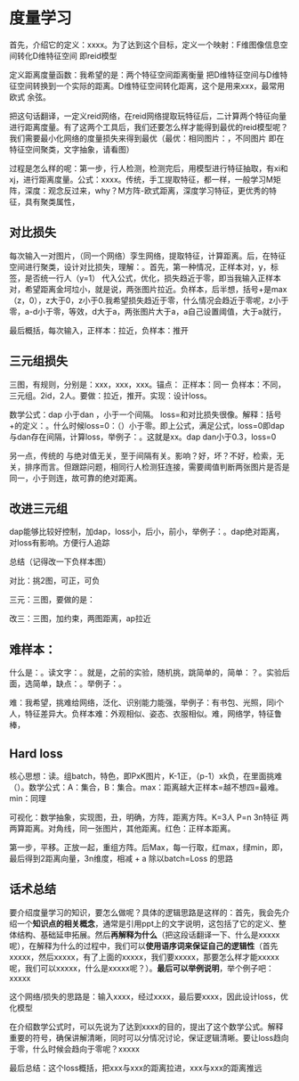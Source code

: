 # 度量学习

首先，介绍它的定义：xxxx。为了达到这个目标，定义一个映射：F维图像信息空间转化D维特征空间 即reid模型



定义距离度量函数：我希望的是：两个特征空间距离衡量 把D维特征空间与D维特征空间转换到一个实际的距离。D维特征空间转化距离，这个是用来xxx，最常用 欧式 余弦。

把这句话翻译，一定义reid网络，在reid网络提取玩特征后，二计算两个特征向量进行距离度量。有了这两个工具后，我们还要怎么样才能得到最优的reid模型呢？我们需要最小化网络的度量损失来得到最优（最优：相同图片：，不同图片 即在特征空间聚类，文字抽象，请看图）



过程是怎么样的呢：第一步，行人检测，检测完后，用模型进行特征抽取，有xi和xj，进行距离度量。公式：xxxx。传统，手工提取特征，都一样，一般学习M矩阵，深度：观念反过来，why？M方阵-欧式距离，深度学习特征，更优秀的特征，具有聚类属性，



## 对比损失

每次输入一对图片，（同一个网络）孪生网络，提取特征，计算距离。后，在特征空间进行聚类，设计对比损失，理解：。首先，第一种情况，正样本对，y，标签，是否统一行人（y=1） 代入公式，优化，损失趋近于零，即当我输入正样本对，希望距离金坷垃小，就是说，两张图片拉近。负样本，后半想，括号+是max（z，0），z大于0，z小于0.我希望损失趋近于零，什么情况会趋近于零呢，z小于零，a-d小于零，等效，d大于a，两张图片大于a，a自己设置阈值，大于a就行，

最后概括，每次输入，正样本：拉近，负样本：推开



## 三元组损失

三图，有规则，分别是：xxx，xxx，xxx。锚点： 正样本：同一 负样本：不同，三元组。2id，2人。要做：拉近，推开。实现：设计loss。

数学公式：dap 小于dan ，小于一个间隔。 loss=和对比损失很像。解释：括号+的定义：。什么时候loss=0：（）小于零。即上公式，满足公式，loss=0即dap与dan存在间隔，计算loss，举例子：。这就是xx。dap dan小于0.3，loss=0

另一点，传统的 与绝对值无关，至于间隔有关。影响？好，坏？不好，检索，无关，排序而言。但跟踪问题，相同行人检测狂连接，需要阈值判断两张图片是否是同一，小于则连，故可靠的绝对距离。



## 改进三元组

dap能够比较好控制，加dap，loss小，后小，前小，举例子：。dap绝对距离，对loss有影响。方便行人追踪



总结（记得改一下负样本图）

对比：挑2图，可正，可负

三元：三图，要做的是：

改三：三图，加约束，两图距离，ap拉近



## 难样本：

什么是：。读文字：。就是，之前的实验，随机挑，跳简单的，简单：？。实验后面，选简单，缺点：。举例子：。

难：我希望，挑难给网络，泛化、识别能力能强，举例子：有书包、光照，同i个人，特征差异大。负样本难：外观相似、姿态、衣服相似。难，网络学，特征鲁棒，



## Hard loss

核心思想：读。组batch，特色，即PxK图片，K-1正，（p-1）xk负，在里面挑难（）。数学公式：A：集合，B：集合。max：距离越大正样本=越不想四=最难。min：同理

可视化：数学抽象，实现图，丑，明确，方阵，距离方阵。K=3人 P=n 3n特征 两两算距离。对角线，同一张图片，其他距离。红色：正样本距离。

第一步，平移。正放一起，重组方阵。后Max，每一行取，红max，绿min，即，最后得到2距离向量，3n维度，相减 + a 除以batch=Loss  的思路



## 话术总结

要介绍度量学习的知识，要怎么做呢？具体的逻辑思路是这样的：首先，我会先介绍一个**知识点的相关概念**，通常是引用ppt上的文字说明，这包括了它的定义、整体结构、基础延申拓展。然后**再解释为什么**（把这段话翻译一下、什么是xxxxx呢），在解释为什么的过程中，我们可以**使用语序词来保证自己的逻辑性**（首先xxxxx，然后xxxxx，有了上面的xxxxx，我们要xxxxx，那要怎么样才能xxxxx呢，我们可以xxxxx，什么是xxxxx呢？）。**最后可以举例说明**，举个例子吧：xxxxx

这个网络/损失的思路是：输入xxxx，经过xxxx，最后要xxxx，因此设计loss，优化模型

在介绍数学公式时，可以先说为了达到xxxx的目的，提出了这个数学公式。解释重要的符号，确保讲解清晰，同时可以分情况讨论，保证逻辑清晰。要让loss趋向于零，什么时候会趋向于零呢？xxxxx

最后总结：这个loss概括，把xxx与xxx的距离拉进，xxx与xxx的距离推远

